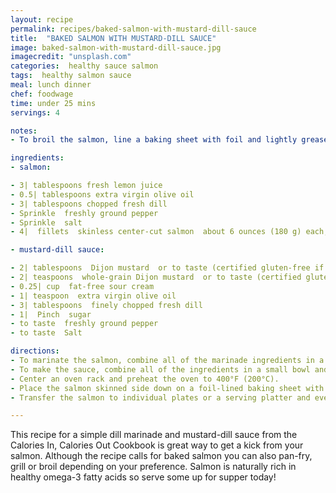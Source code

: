 ```yaml
---
layout: recipe
permalink: recipes/baked-salmon-with-mustard-dill-sauce
title:  "BAKED SALMON WITH MUSTARD-DILL SAUCE"
image: baked-salmon-with-mustard-dill-sauce.jpg
imagecredit: "unsplash.com"
categories:  healthy sauce salmon
tags:  healthy salmon sauce
meal: lunch dinner
chef: foodwage
time: under 25 mins
servings: 4

notes:
- To broil the salmon, line a baking sheet with foil and lightly grease the foil. Place the salmon fillets skinned side up on the baking sheet and broil under high heat until cooked through, turning once. The time will depend on the thickness of the salmon and your broiler: 8 to 10 minutes is the norm. The fish should be cooked through when flaked with the tip of a knife in the thickest part.

ingredients:
- salmon:

- 3| tablespoons fresh lemon juice
- 0.5| tablespoons extra virgin olive oil
- 3| tablespoons chopped fresh dill
- Sprinkle  freshly ground pepper
- Sprinkle  salt
- 4|  fillets  skinless center-cut salmon  about 6 ounces (180 g) each, rinsed and patted dry with paper towels

- mustard-dill sauce:

- 2| tablespoons  Dijon mustard  or to taste (certified gluten-free if necessary)
- 2| teaspoons  whole-grain Dijon mustard  or to taste (certified gluten-free if necessary)
- 0.25| cup  fat-free sour cream
- 1| teaspoon  extra virgin olive oil
- 3| tablespoons  finely chopped fresh dill
- 1|  Pinch  sugar
- to taste  freshly ground pepper
- to taste  Salt

directions:
- To marinate the salmon, combine all of the marinade ingredients in a Pyrex baking dish and mix well, then add the salmon and turn to coat evenly with the marinade. Cover and refrigerate for at least 1 hour and up to 6 hours.
- To make the sauce, combine all of the ingredients in a small bowl and mix well. Cover and refrigerate.
- Center an oven rack and preheat the oven to 400°F (200°C).
- Place the salmon skinned side down on a foil-lined baking sheet with sides. Bake for 10 to 15 minutes, depending on the thickness, until cooked through when flaked with the tip of a knife in the thickest part of the flesh. (There is no need to turn the fish, but you can if you want to.)
- Transfer the salmon to individual plates or a serving platter and evenly divide the sauce over the top, or serve it on the side.

---
```


This recipe for a simple dill marinade and mustard-dill sauce from the Calories In, Calories Out Cookbook is great way to get a kick from your salmon. Although the recipe calls for baked salmon you can also pan-fry, grill or broil depending on your preference. Salmon is naturally rich in healthy omega-3 fatty acids so serve some up for supper today!